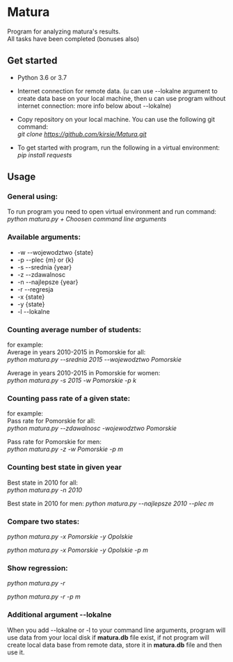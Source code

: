 # Matura
Program for analyzing matura's results.  
All tasks have been completed (bonuses also)  
## Get started
- Python 3.6 or 3.7  

- Internet connection for remote data. (u can use --lokalne argument to create data base on your local machine, then u can   use program without internet connection: more info below about --lokalne)  

- Copy repository on your local machine. You can use the following git command:  
*git clone https://github.com/kirsie/Matura.git*

- To get started with program, run the following in a virtual environment:  
*pip install requests*

## Usage
### General using:
To run program you need to open virtual environment and run command:  
*python matura.py + Choosen command line arguments*

### Available arguments:
- -w --wojewodztwo {state}  
- -p --plec {m} or {k}  
- -s --srednia {year}  
- -z --zdawalnosc  
- -n --najlepsze {year}  
- -r --regresja  
- -x {state}  
- -y {state}  
- -l --lokalne  

### Counting average number of students:
for example:  
Average in years 2010-2015 in Pomorskie for all:    
*python matura.py --srednia 2015 --wojewodztwo Pomorskie*  

Average in years 2010-2015 in Pomorskie for women:    
*python matura.py -s 2015 -w Pomorskie -p k*

### Counting pass rate of a given state:
for example:  
Pass rate for Pomorskie for all:    
*python matura.py --zdawalnosc -wojewodztwo Pomorskie*  

Pass rate for Pomorskie for men:    
*python matura.py -z -w Pomorskie -p m*  

### Counting best state in given year
Best state in 2010 for all:    
*python matura.py -n 2010*   

Best state in 2010 for men:
*python matura.py --najlepsze 2010 --plec m*  

### Compare two states:
*python matura.py -x Pomorskie -y Opolskie*  

*python matura.py -x Pomorskie -y Opolskie -p m*  

### Show regression:
*python matura.py -r*  

*python matura.py -r -p m*  

### Additional argument --lokalne
When you add --lokalne or -l to your command line arguments, program will use data from your local disk if **matura.db** file exist, if not program will create local data base from remote data, store it in **matura.db** file and then use it. 
 

